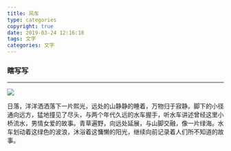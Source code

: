 ```yaml
---
title: 风车
type: categories
copyright: true
date: 2019-03-24 12:16:18
tags: 文字
categories: 文字
---
```


### 瞎写写

***

<!-- more -->

![](http://i350.photobucket.com/albums/q439/wood_/BingWallpaper-2019-03-22_zps6ketfh3u.jpg)

日落，洋洋洒洒落下一片熙光，远处的山静静的睡着，万物归于寂静。脚下的小径通向远方，猛地撞见了尽头，与两个年代久远的水车握手，听水车讲述曾经这里小桥流水，男情女爱的故事。青草遍野，向远处延展，与山脚交融，像一片绿海。水车划动着这绿色的波浪，沐浴着这慵懒的阳光，继续向前记录着人们所不知道的故事。


